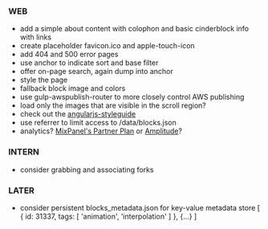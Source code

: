 
### WEB
- add a simple about content with colophon and basic cinderblock info with links
- create placeholder favicon.ico and apple-touch-icon
- add 404 and 500 error pages
- use anchor to indicate sort and base filter
- offer on-page search, again dump into anchor
- style the page
- fallback block image and colors
- use gulp-awspublish-router to more closely control AWS publishing
- load only the images that are visible in the scroll region?
- check out the [angularjs-styleguide](https://github.com/johnpapa/angularjs-styleguide)
- use referrer to limit access to /data/blocks.json
- analytics? [MixPanel's Partner Plan](https://mixpanel.com/free/) or [Amplitude](https://amplitude.com)?

### INTERN
- consider grabbing and associating forks

### LATER
- consider persistent blocks_metadata.json for key-value metadata store
    [
      {
        id: 31337,
        tags: [
          'animation',
          'interpolation'
        ]
      },
      {...}
    ]
